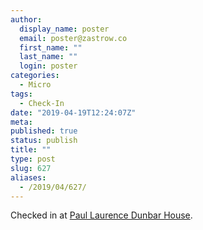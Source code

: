 ```yaml
---
author:
  display_name: poster
  email: poster@zastrow.co
  first_name: ""
  last_name: ""
  login: poster
categories:
  - Micro
tags:
  - Check-In
date: "2019-04-19T12:24:07Z"
meta:
published: true
status: publish
title: ""
type: post
slug: 627
aliases:
  - /2019/04/627/
---
```

<p>Checked in at <a href="http://4sq.com/c9HoR9">Paul Laurence Dunbar House</a>.</p>
